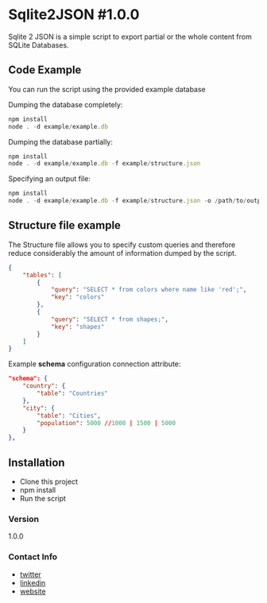 # Sqlite2JSON #1.0.0

Sqlite 2 JSON is a simple script to export partial or the whole content from SQLite Databases. 

## Code Example
You can run the script using the provided example database

Dumping the database completely:
```javascript
npm install
node . -d example/example.db
```

Dumping the database partially:
```javascript
npm install
node . -d example/example.db -f example/structure.json 
```

Specifying an output file:
```javascript
npm install
node . -d example/example.db -f example/structure.json -o /path/to/output/file
```

## Structure file example

The Structure file allows you to specify custom queries and therefore reduce considerably the amount of information dumped by the script.

```json
{
    "tables": [
        {
            "query": "SELECT * from colors where name like 'red';",
            "key": "colors"
        },
        {
            "query": "SELECT * from shapes;",
            "key": "shapes"
        }
    ]
}
```


Example **schema** configuration connection attribute:

```json
"schema": {
    "country": {
        "table": "Countries"
    },
    "city": {
        "table": "Cities",
        "population": 5000 //1000 | 1500 | 5000
    }
},
```

## Installation
- Clone this project
- npm install
- Run the script

### Version
1.0.0


### Contact Info
* [twitter](https://twitter.com/xaviercolomer)
* [linkedin](https://es.linkedin.com/in/xaviercolomer)
* [website](http://xavicolomer.com)
